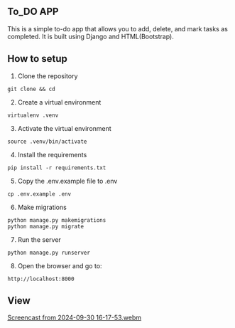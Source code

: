 ## To_DO APP

This is a simple to-do app that allows you to add, delete, and mark tasks as completed. It is built using Django and HTML(Bootstrap).

## How to setup

1. Clone the repository

```
git clone && cd
```

2. Create a virtual environment

```
virtualenv .venv
```

3. Activate the virtual environment

```
source .venv/bin/activate
```

4. Install the requirements

```
pip install -r requirements.txt
```

5. Copy the .env.example file to .env

```
cp .env.example .env
```

6. Make migrations

```
python manage.py makemigrations
python manage.py migrate
```

7. Run the server

```
python manage.py runserver
```

8. Open the browser and go to:

```
http://localhost:8000
```

## View
[Screencast from 2024-09-30 16-17-53.webm](https://github.com/user-attachments/assets/9f5a95d0-eabb-4798-abf4-6dca14fbbb4b)


